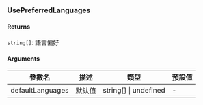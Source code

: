 ### UsePreferredLanguages

#### Returns
`string[]`: 語言偏好

#### Arguments
|參數名|描述|類型|預設值|
|---|---|---|---|
|defaultLanguages|默认值|string[] \| undefined |-|